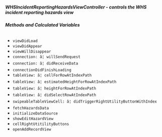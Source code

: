 ##### **WHSIncidentReportingHazardsViewController** - controls the WHS incident reporting hazards view

###### **Methods and Calculated Variables**
- `viewDidLoad`
- `viewDidAppear`
- `viewWillDisappear`
- `connection: â¦ willSendRequest`
- `connection: â¦ didReceiveData`
- `connectionDidFinishLoading`
- `tableView: â¦ cellForRowAtIndexPath`
- `tableView: â¦ estimatedHeightForRowAtIndexPath`
- `tableView: â¦ heightForRowAtIndexPath`
- `tableView: â¦ didSelectRowAtIndexPath`
- `swipeableTableViewCell: â¦ didTriggerRightUtilityButtonWithIndex`
- `fetchHazardsData`
- `initializeDataSource`
- `showEditHazardView`
- `cellRightUtitilityButtons`
- `openAddRecordView`